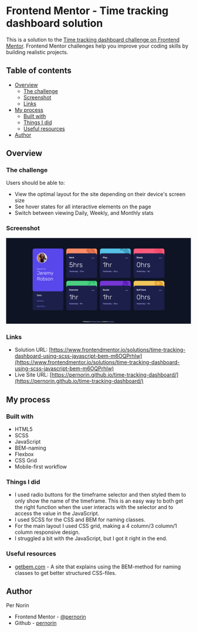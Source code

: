 # Frontend Mentor - Time tracking dashboard solution

This is a solution to the [Time tracking dashboard challenge on Frontend Mentor](https://www.frontendmentor.io/challenges/time-tracking-dashboard-UIQ7167Jw). Frontend Mentor challenges help you improve your coding skills by building realistic projects.

## Table of contents

- [Overview](#overview)
  - [The challenge](#the-challenge)
  - [Screenshot](#screenshot)
  - [Links](#links)
- [My process](#my-process)
  - [Built with](#built-with)
  - [Things I did](#things-i-did)
  - [Useful resources](#useful-resources)
- [Author](#author)

## Overview

### The challenge

Users should be able to:

- View the optimal layout for the site depending on their device's screen size
- See hover states for all interactive elements on the page
- Switch between viewing Daily, Weekly, and Monthly stats

### Screenshot

![](./screenshot.png)

### Links

- Solution URL: [https://www.frontendmentor.io/solutions/time-tracking-dashboard-using-scss-javascript-bem-m6OQPrhIw](https://www.frontendmentor.io/solutions/time-tracking-dashboard-using-scss-javascript-bem-m6OQPrhIw)
- Live Site URL: [https://pernorin.github.io/time-tracking-dashboard/](https://pernorin.github.io/time-tracking-dashboard/)

## My process

### Built with

- HTML5
- SCSS
- JavaScript
- BEM-naming
- Flexbox
- CSS Grid
- Mobile-first workflow

### Things I did

- I used radio buttons for the timeframe selector and then styled them to only show the name of the timeframe. This is an easy way to both get the right function when the user interacts with the selector and to access the value in the JavaScript.
- I used SCSS for the CSS and BEM for naming classes.
- For the main layout I used CSS grid, making a 4 column/3 column/1 column responsive design.
- I struggled a bit with the JavaScript, but I got it right in the end.

### Useful resources

- [getbem.com](http://getbem.com/naming/) - A site that explains using the BEM-method for naming classes to get better structured CSS-files.

## Author

Per Norin

- Frontend Mentor - [@pernorin](https://www.frontendmentor.io/profile/pernorin)
- Github - [pernorin](https://github.com/pernorin)
